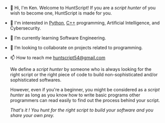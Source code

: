 - 👋 Hi, I'm Ken. Welcome to HuntScript!
  If you are a *script hunter* of you wish to become one, HuntScript is made for you.
- 👀 I'm  interested in [Python](https://www.python.org/), [C++](https://cplusplus.com/) programming, Artificial Intelligence, and Cybersecurity.
- 🌱 I’m currently learning Software Engineering.
- 💞️ I’m looking to collaborate on projects related to programming. 
- 📫 How to reach me huntscript54@gmail.com
  
  We define a *script hunter* by someone who is always looking for the right
  script or the right piece of code to build non-sophisticated and/or sophisticated softwares.

  However, even if you're a beginner, you might be considered as a *script hunter* as long as 
  you know how to write basic programs other programmers can read easily to find out the process
  behind your script. 
  
  _That's it ! You hunt for the right script to build your software and you share your own prey._

  <!---
  huntscript/huntscript is a ✨ special ✨ repository because its `README.md` (this file) appears on your GitHub profile.
  You can click the Preview link to take a look at your changes.
  --->
